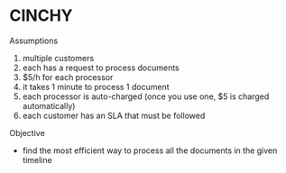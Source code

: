 # CINCHY

Assumptions
1) multiple customers
2) each has a request to process documents
3) $5/h for each processor
4) it takes 1 minute to process 1 document
5) each processor is auto-charged (once you use one, $5 is charged automatically)
6) each customer has an SLA that must be followed

Objective
- find the most efficient way to process all the documents in the given timeline
